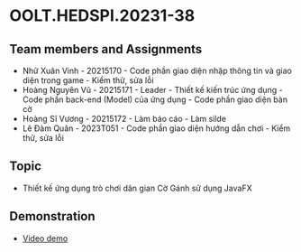 # OOLT.HEDSPI.20231-38
## Team members and Assignments
  - Nhữ Xuân Vinh - 20215170 - Code phần giao diện nhập thông tin và giao diện trong game - Kiểm thử, sửa lỗi
  - Hoàng Nguyên Vũ - 20215171 - Leader - Thiết kế kiến trúc ứng dụng - Code phần back-end (Model) của ứng dụng - Code phần giao diện bàn cờ
  - Hoàng Sĩ Vương - 20215172 - Làm báo cáo - Làm silde
  - Lê Đàm Quân - 2023T051 - Code phần giao diện hướng dẫn chơi - Kiểm thử, sửa lỗi
## Topic
  - Thiết kế ứng dụng trò chơi dân gian Cờ Gánh sử dụng JavaFX
## Demonstration
  - [Video demo](https://www.youtube.com/watch?v=DlnxOi1VFT0&ab_channel=V%C5%A9Ho%C3%A0ng)